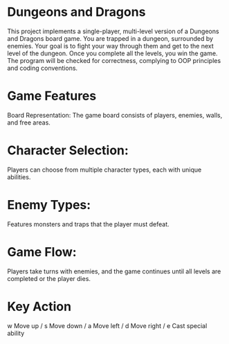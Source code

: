 # Dungeons and Dragons
This project implements a single-player, multi-level version of a Dungeons and Dragons board game. You are trapped in a dungeon, surrounded by enemies. Your goal is to fight your way through them and get
to the next level of the dungeon. Once you complete all the levels, you win the game.
The program will be checked for correctness, complying to OOP principles and coding conventions. 

# Game Features

Board Representation: The game board consists of players, enemies, walls, and free areas.
# Character Selection:
Players can choose from multiple character types, each with unique abilities.
# Enemy Types: 
Features monsters and traps that the player must defeat.
# Game Flow: 
Players take turns with enemies, and the game continues until all levels are completed or the player dies.

# Key	Action
w	Move up
/ s	Move down
/ a	Move left
/ d	Move right
/ e	Cast special ability
